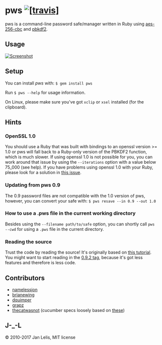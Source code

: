 pws [![[travis]](https://travis-ci.org/janlelis/pws.png)](https://travis-ci.org/janlelis/pws)
===
pws is a command-line password safe/manager written in Ruby using [aes-256-cbc](http://en.wikipedia.org/wiki/Advanced_Encryption_Standard) and [pbkdf2](http://en.wikipedia.org/wiki/PBKDF2).


Usage
---
[![Screenshot](https://ruby.janlelis.de/pws-example.png)](https://ruby.janlelis.de/60-pws-the-ruby-powered-command-line-password-manager)


Setup
---
You can install *pws* with: `$ gem install pws`

Run `$ pws --help` for usage information.

On Linux, please make sure you've got `xclip` or `xsel` installed (for the clipboard).

Hints
---

### OpenSSL 1.0
You should use a Ruby that was built with bindings to an openssl version >= 1.0 or pws will fall back to a Ruby-only version of the PBKDF2 function, which is much slower. If using openssl 1.0 is not possible for you, you can work around that issue by using the `--iterations` option with a value below 75\_000 (see help). If you have problems using openssl 1.0 with your Ruby, please look for a solution in [this issue](https://github.com/janlelis/pws/issues/7).


### Updating from pws 0.9
The 0.9 password files are not compatible with the 1.0 version of pws, however, you can convert your safe with:
`$ pws resave --in 0.9 --out 1.0`


### How to use a .pws file in the current working directory
Besides using the `--filename path/to/safe` option, you can shortly call `pws --cwd` for using a `.pws` file in the current directory.


### Reading the source
Trust the code by reading the source! It's originally based on [this tutorial](https://ruby.janlelis.de/41-tutorial-build-your-own-password-safe-with-ruby). You might want to start reading in the [0.9.2 tag](https://github.com/janlelis/pws/tree/0.9.2), because it's got less features and therefore is less code.


Contributors
---
* [namelessjon](https://github.com/namelessjon/)
* [brianewing](https://github.com/brianewing/)
* [dquimper](https://github.com/dquimper/)
* [grapz](https://github.com/grapz/)
* [thecatwasnot](https://github.com/thecatwasnot/) (cucumber specs loosely based on [these](https://github.com/thecatwasnot/passwordsafe/blob/master/features/))


J-\_-L
---
© 2010-2017 Jan Lelis, MIT license
